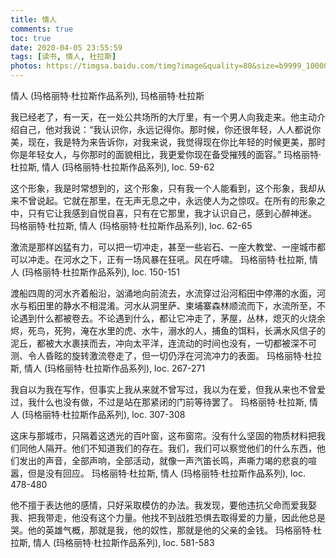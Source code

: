 ```yaml
---
title: 情人
comments: true
toc: true
date: 2020-04-05 23:55:59
tags: [读书, 情人, 杜拉斯]
photos: https://timgsa.baidu.com/timg?image&quality=80&size=b9999_10000&sec=1586112370221&di=1fed964032065a894c260a59425553c6&imgtype=0&src=http%3A%2F%2Fn.sinaimg.cn%2Fsinacn%2Fw800h400%2F20180313%2Ff3e2-fyscsmu9593150.jpg
---
```


情人 (玛格丽特·杜拉斯作品系列), 玛格丽特·杜拉斯

我已经老了，有一天，在一处公共场所的大厅里，有一个男人向我走来。他主动介绍自己，他对我说：“我认识你，永远记得你。那时候，你还很年轻，人人都说你美，现在，我是特为来告诉你，对我来说，我觉得现在你比年轻的时候更美，那时你是年轻女人，与你那时的面貌相比，我更爱你现在备受摧残的面容。”
玛格丽特·杜拉斯, 情人 (玛格丽特·杜拉斯作品系列), loc. 59-62

<!-- more -->


这个形象，我是时常想到的，这个形象，只有我一个人能看到，这个形象，我却从来不曾说起。它就在那里，在无声无息之中，永远使人为之惊叹。在所有的形象之中，只有它让我感到自悦自喜，只有在它那里，我才认识自己，感到心醉神迷。
玛格丽特·杜拉斯, 情人 (玛格丽特·杜拉斯作品系列), loc. 62-65


激流是那样凶猛有力，可以把一切冲走，甚至一些岩石、一座大教堂、一座城市都可以冲走。在河水之下，正有一场风暴在狂吼。风在呼啸。
玛格丽特·杜拉斯, 情人 (玛格丽特·杜拉斯作品系列), loc. 150-151


渡船四周的河水齐着船沿，汹涌地向前流去，水流穿过沿河稻田中停滞的水面，河水与稻田里的静水不相混淆。河水从洞里萨、柬埔寨森林顺流而下，水流所至，不论遇到什么都被卷去。不论遇到什么，都让它冲走了，茅屋，丛林，熄灭的火烧余烬，死鸟，死狗，淹在水里的虎、水牛，溺水的人，捕鱼的饵料，长满水风信子的泥丘，都被大水裹挟而去，冲向太平洋，连流动的时间也没有，一切都被深不可测、令人昏眩的旋转激流卷走了，但一切仍浮在河流冲力的表面。
玛格丽特·杜拉斯, 情人 (玛格丽特·杜拉斯作品系列), loc. 267-271


我自以为我在写作，但事实上我从来就不曾写过，我以为在爱，但我从来也不曾爱过，我什么也没有做，不过是站在那紧闭的门前等待罢了。
玛格丽特·杜拉斯, 情人 (玛格丽特·杜拉斯作品系列), loc. 307-308


这床与那城市，只隔着这透光的百叶窗，这布窗帘。没有什么坚固的物质材料把我们同他人隔开。他们不知道我们的存在。我们，我们可以察觉他们的什么东西，他们发出的声音，全部声响，全部活动，就像一声汽笛长鸣，声嘶力竭的悲哀的喧嚣，但是没有回应。
玛格丽特·杜拉斯, 情人 (玛格丽特·杜拉斯作品系列), loc. 478-480

他不擅于表达他的感情，只好采取模仿的办法。我发现，要他违抗父命而爱我娶我、把我带走，他没有这个力量。他找不到战胜恐惧去取得爱的力量，因此他总是哭。他的英雄气概，那就是我，他的奴性，那就是他的父亲的金钱。
玛格丽特·杜拉斯, 情人 (玛格丽特·杜拉斯作品系列), loc. 581-583